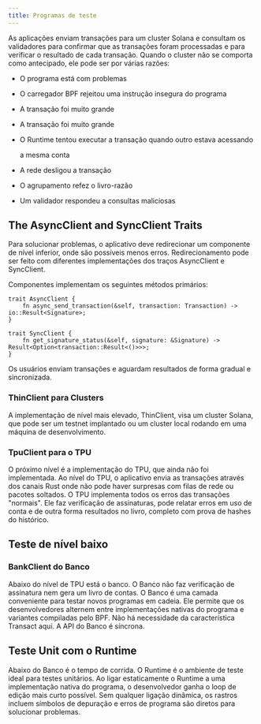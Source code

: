 ```yaml
---
title: Programas de teste
---
```


As aplicações enviam transações para um cluster Solana e consultam os validadores para confirmar que as transações foram processadas e para verificar o resultado de cada transação. Quando o cluster não se comporta como antecipado, ele pode ser por várias razões:

- O programa está com problemas
- O carregador BPF rejeitou uma instrução insegura do programa
- A transação foi muito grande
- A transação foi muito grande
- O Runtime tentou executar a transação quando outro estava acessando

  a mesma conta

- A rede desligou a transação
- O agrupamento refez o livro-razão
- Um validador respondeu a consultas maliciosas

## The AsyncClient and SyncClient Traits

Para solucionar problemas, o aplicativo deve redirecionar um componente de nível inferior, onde são possíveis menos erros. Redirecionamento pode ser feito com diferentes implementações dos traços AsyncClient e SyncClient.

Componentes implementam os seguintes métodos primários:

```text
trait AsyncClient {
    fn async_send_transaction(&self, transaction: Transaction) -> io::Result<Signature>;
}

trait SyncClient {
    fn get_signature_status(&self, signature: &Signature) -> Result<Option<transaction::Result<()>>>;
}
```

Os usuários enviam transações e aguardam resultados de forma gradual e sincronizada.

### ThinClient para Clusters

A implementação de nível mais elevado, ThinClient, visa um cluster Solana, que pode ser um testnet implantado ou um cluster local rodando em uma máquina de desenvolvimento.

### TpuClient para o TPU

O próximo nível é a implementação do TPU, que ainda não foi implementada. Ao nível do TPU, o aplicativo envia as transações através dos canais Rust onde não pode haver surpresas com filas de rede ou pacotes soltados. O TPU implementa todos os erros das transações "normais". Ele faz verificação de assinaturas, pode relatar erros em uso de conta e de outra forma resultados no livro, completo com prova de hashes do histórico.

## Teste de nível baixo

### BankClient do Banco

Abaixo do nível de TPU está o banco. O Banco não faz verificação de assinatura nem gera um livro de contas. O Banco é uma camada conveniente para testar novos programas em cadeia. Ele permite que os desenvolvedores alternem entre implementações nativas do programa e variantes compiladas pelo BPF. Não há necessidade da característica Transact aqui. A API do Banco é síncrona.

## Teste Unit com o Runtime

Abaixo do Banco é o tempo de corrida. O Runtime é o ambiente de teste ideal para testes unitários. Ao ligar estaticamente o Runtime a uma implementação nativa do programa, o desenvolvedor ganha o loop de edição mais curto possível. Sem qualquer ligação dinâmica, os rastros incluem símbolos de depuração e erros de programa são diretos para solucionar problemas.

